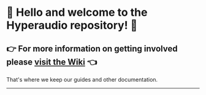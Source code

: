 # :wave: Hello and welcome to the Hyperaudio repository! :wave:


## :point_right: For more information on getting involved please [visit the Wiki](https://github.com/hyperaudio/README/wiki) :point_left:

That's where we keep our guides and other documentation.

---------

